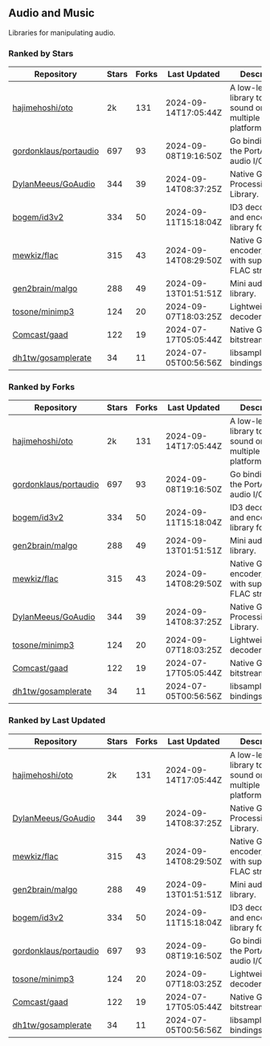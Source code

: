 ## Audio and Music

Libraries for manipulating audio.

### Ranked by Stars

| Repository | Stars | Forks | Last Updated | Description | 
|------------|-------|-------|--------------|-------------|
| [hajimehoshi/oto](https://github.com/hajimehoshi/oto) | 2k | 131 | 2024-09-14T17:05:44Z |  A low-level library to play sound on multiple platforms. |
| [gordonklaus/portaudio](https://github.com/gordonklaus/portaudio) | 697 | 93 | 2024-09-08T19:16:50Z |  Go bindings for the PortAudio audio I/O library. |
| [DylanMeeus/GoAudio](https://github.com/DylanMeeus/GoAudio) | 344 | 39 | 2024-09-14T08:37:25Z |  Native Go Audio Processing Library. |
| [bogem/id3v2](https://github.com/bogem/id3v2) | 334 | 50 | 2024-09-11T15:18:04Z |  ID3 decoding and encoding library for Go. |
| [mewkiz/flac](https://github.com/mewkiz/flac) | 315 | 43 | 2024-09-14T08:29:50Z |  Native Go FLAC encoder/decoder with support for FLAC streams. |
| [gen2brain/malgo](https://github.com/gen2brain/malgo) | 288 | 49 | 2024-09-13T01:51:51Z |  Mini audio library. |
| [tosone/minimp3](https://github.com/tosone/minimp3) | 124 | 20 | 2024-09-07T18:03:25Z |  Lightweight MP3 decoder library. |
| [Comcast/gaad](https://github.com/Comcast/gaad) | 122 | 19 | 2024-07-17T05:05:44Z |  Native Go AAC bitstream parser. |
| [dh1tw/gosamplerate](https://github.com/dh1tw/gosamplerate) | 34 | 11 | 2024-07-05T00:56:56Z |  libsamplerate bindings for go. |

### Ranked by Forks

| Repository | Stars | Forks | Last Updated | Description | 
|------------|-------|-------|--------------|-------------|
| [hajimehoshi/oto](https://github.com/hajimehoshi/oto) | 2k | 131 | 2024-09-14T17:05:44Z |  A low-level library to play sound on multiple platforms. |
| [gordonklaus/portaudio](https://github.com/gordonklaus/portaudio) | 697 | 93 | 2024-09-08T19:16:50Z |  Go bindings for the PortAudio audio I/O library. |
| [bogem/id3v2](https://github.com/bogem/id3v2) | 334 | 50 | 2024-09-11T15:18:04Z |  ID3 decoding and encoding library for Go. |
| [gen2brain/malgo](https://github.com/gen2brain/malgo) | 288 | 49 | 2024-09-13T01:51:51Z |  Mini audio library. |
| [mewkiz/flac](https://github.com/mewkiz/flac) | 315 | 43 | 2024-09-14T08:29:50Z |  Native Go FLAC encoder/decoder with support for FLAC streams. |
| [DylanMeeus/GoAudio](https://github.com/DylanMeeus/GoAudio) | 344 | 39 | 2024-09-14T08:37:25Z |  Native Go Audio Processing Library. |
| [tosone/minimp3](https://github.com/tosone/minimp3) | 124 | 20 | 2024-09-07T18:03:25Z |  Lightweight MP3 decoder library. |
| [Comcast/gaad](https://github.com/Comcast/gaad) | 122 | 19 | 2024-07-17T05:05:44Z |  Native Go AAC bitstream parser. |
| [dh1tw/gosamplerate](https://github.com/dh1tw/gosamplerate) | 34 | 11 | 2024-07-05T00:56:56Z |  libsamplerate bindings for go. |

### Ranked by Last Updated

| Repository | Stars | Forks | Last Updated | Description | 
|------------|-------|-------|--------------|-------------|
| [hajimehoshi/oto](https://github.com/hajimehoshi/oto) | 2k | 131 | 2024-09-14T17:05:44Z |  A low-level library to play sound on multiple platforms. |
| [DylanMeeus/GoAudio](https://github.com/DylanMeeus/GoAudio) | 344 | 39 | 2024-09-14T08:37:25Z |  Native Go Audio Processing Library. |
| [mewkiz/flac](https://github.com/mewkiz/flac) | 315 | 43 | 2024-09-14T08:29:50Z |  Native Go FLAC encoder/decoder with support for FLAC streams. |
| [gen2brain/malgo](https://github.com/gen2brain/malgo) | 288 | 49 | 2024-09-13T01:51:51Z |  Mini audio library. |
| [bogem/id3v2](https://github.com/bogem/id3v2) | 334 | 50 | 2024-09-11T15:18:04Z |  ID3 decoding and encoding library for Go. |
| [gordonklaus/portaudio](https://github.com/gordonklaus/portaudio) | 697 | 93 | 2024-09-08T19:16:50Z |  Go bindings for the PortAudio audio I/O library. |
| [tosone/minimp3](https://github.com/tosone/minimp3) | 124 | 20 | 2024-09-07T18:03:25Z |  Lightweight MP3 decoder library. |
| [Comcast/gaad](https://github.com/Comcast/gaad) | 122 | 19 | 2024-07-17T05:05:44Z |  Native Go AAC bitstream parser. |
| [dh1tw/gosamplerate](https://github.com/dh1tw/gosamplerate) | 34 | 11 | 2024-07-05T00:56:56Z |  libsamplerate bindings for go. |

